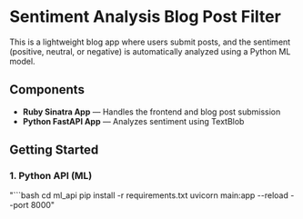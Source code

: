 # Sentiment Analysis Blog Post Filter

This is a lightweight blog app where users submit posts, and the sentiment (positive, neutral, or negative) is automatically analyzed using a Python ML model.

## Components

- **Ruby Sinatra App** — Handles the frontend and blog post submission
- **Python FastAPI App** — Analyzes sentiment using TextBlob

## Getting Started

### 1. Python API (ML)

"```bash
cd ml_api
pip install -r requirements.txt
uvicorn main:app --reload --port 8000"
